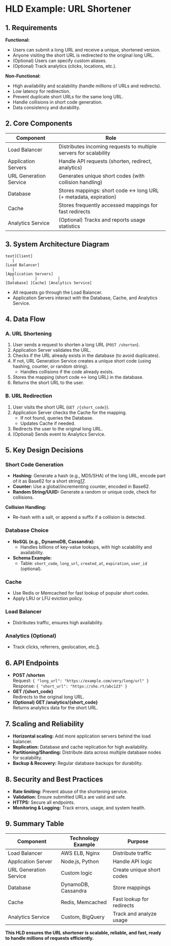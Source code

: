 # HLD Example: URL Shortener

## 1. **Requirements** <a href="#undefined" id="undefined"></a>

**Functional:**

* Users can submit a long URL and receive a unique, shortened version.
* Anyone visiting the short URL is redirected to the original long URL.
* (Optional) Users can specify custom aliases.
* (Optional) Track analytics (clicks, locations, etc.).

**Non-Functional:**

* High availability and scalability (handle millions of URLs and redirects).
* Low latency for redirection.
* Prevent duplicate short URLs for the same long URL.
* Handle collisions in short code generation.
* Data consistency and durability.

## 2. **Core Components** <a href="#undefined" id="undefined"></a>

| Component              | Role                                                              |
| ---------------------- | ----------------------------------------------------------------- |
| Load Balancer          | Distributes incoming requests to multiple servers for scalability |
| Application Servers    | Handle API requests (shorten, redirect, analytics)                |
| URL Generation Service | Generates unique short codes (with collision handling)            |
| Database               | Stores mappings: short code ↔ long URL (+ metadata, expiration)   |
| Cache                  | Stores frequently accessed mappings for fast redirects            |
| Analytics Service      | (Optional) Tracks and reports usage statistics                    |

## 3. **System Architecture Diagram** <a href="#undefined" id="undefined"></a>

```
text[Client]
   |
[Load Balancer]
   |
[Application Servers]
   |         |         |
[Database] [Cache] [Analytics Service]
```

* All requests go through the Load Balancer.
* Application Servers interact with the Database, Cache, and Analytics Service.

## 4. **Data Flow** <a href="#undefined" id="undefined"></a>

### A. URL Shortening

1. User sends a request to shorten a long URL (`POST /shorten`).
2. Application Server validates the URL.
3. Checks if the URL already exists in the database (to avoid duplicates).
4. If not, URL Generation Service creates a unique short code (using hashing, counter, or random string).
   * Handles collisions if the code already exists.
5. Stores the mapping (short code ↔ long URL) in the database.
6. Returns the short URL to the user.

### B. URL Redirection

1. User visits the short URL (`GET /{short_code}`).
2. Application Server checks the Cache for the mapping.
   * If not found, queries the Database.
   * Updates Cache if needed.
3. Redirects the user to the original long URL.
4. (Optional) Sends event to Analytics Service.

## 5. **Key Design Decisions** <a href="#undefined" id="undefined"></a>

### **Short Code Generation**

* **Hashing:** Generate a hash (e.g., MD5/SHA) of the long URL, encode part of it as Base62 for a short string[1](https://blog.algomaster.io/p/design-a-url-shortener)[7](https://www.designgurus.io/blog/url-shortening).
* **Counter:** Use a global/incrementing counter, encoded in Base62.
* **Random String/UUID:** Generate a random or unique code, check for collisions.

**Collision Handling:**

* Re-hash with a salt, or append a suffix if a collision is detected.

### **Database Choice**

* **NoSQL (e.g., DynamoDB, Cassandra):**
  * Handles billions of key-value lookups, with high scalability and availability.
* **Schema Example:**
  * Table: `short_code`, `long_url`, `created_at`, `expiration`, `user_id` (optional).

### **Cache**

* Use Redis or Memcached for fast lookup of popular short codes.
* Apply LRU or LFU eviction policy.

### **Load Balancer**

* Distributes traffic, ensures high availability.

### **Analytics (Optional)**

* Track clicks, referrers, geolocation, etc.[5](https://www.hellointerview.com/learn/system-design/problem-breakdowns/bitly).

## 6. **API Endpoints** <a href="#undefined" id="undefined"></a>

* **POST /shorten**\
  Request: `{ "long_url": "https://example.com/very/long/url" }`\
  Response: `{ "short_url": "https://sho.rt/abc123" }`
* **GET /{short\_code}**\
  Redirects to the original long URL.
* **(Optional) GET /analytics/{short\_code}**\
  Returns analytics data for the short URL.

## 7. **Scaling and Reliability** <a href="#undefined" id="undefined"></a>

* **Horizontal scaling:** Add more application servers behind the load balancer.
* **Replication:** Database and cache replication for high availability.
* **Partitioning/Sharding:** Distribute data across multiple database nodes for scalability.
* **Backup & Recovery:** Regular database backups for durability.

## 8. **Security and Best Practices** <a href="#undefined" id="undefined"></a>

* **Rate limiting:** Prevent abuse of the shortening service.
* **Validation:** Ensure submitted URLs are valid and safe.
* **HTTPS:** Secure all endpoints.
* **Monitoring & Logging:** Track errors, usage, and system health.

## 9. **Summary Table** <a href="#undefined" id="undefined"></a>

| Component              | Technology Example  | Purpose                   |
| ---------------------- | ------------------- | ------------------------- |
| Load Balancer          | AWS ELB, Nginx      | Distribute traffic        |
| Application Server     | Node.js, Python     | Handle API logic          |
| URL Generation Service | Custom logic        | Create unique short codes |
| Database               | DynamoDB, Cassandra | Store mappings            |
| Cache                  | Redis, Memcached    | Fast lookup for redirects |
| Analytics Service      | Custom, BigQuery    | Track and analyze usage   |

**This HLD ensures the URL shortener is scalable, reliable, and fast, ready to handle millions of requests efficiently.**
